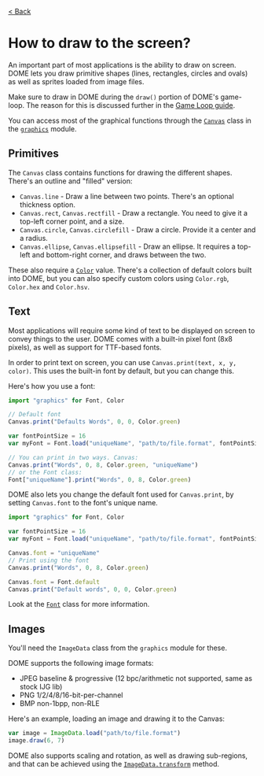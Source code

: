[< Back](..)

How to draw to the screen?
==========================

An important part of most applications is the ability to draw on screen.
DOME lets you draw primitive shapes (lines, rectangles, circles and ovals) as 
well as sprites loaded from image files.

Make sure to draw in DOME during the `draw()` portion of DOME's game-loop.
The reason for this is discussed further in the [Game Loop guide](/guides/game-loop).

You can access most of the graphical functions through the [`Canvas`](/modules/graphics#canvas) class
in the [`graphics`](/modules/graphics) module.

## Primitives

The `Canvas` class contains functions for drawing the different shapes. There's an outline and "filled" version:

 * `Canvas.line` - Draw a line between two points. There's an optional thickness option.
 * `Canvas.rect`, `Canvas.rectfill` - Draw a rectangle. You need to give it a top-left corner point, and a size.
 * `Canvas.circle`, `Canvas.circlefill` - Draw a circle. Provide it a center and a radius.
 * `Canvas.ellipse`, `Canvas.ellipsefill` - Draw an ellipse. It requires a top-left and bottom-right corner, and draws between the two.

These also require a [`Color`](/modules/graphics#color) value. There's a collection of default colors built into DOME, but you can also specify 
custom colors using `Color.rgb`, `Color.hex` and `Color.hsv`.

## Text

Most applications will require some kind of text to be displayed on screen to convey things
to the user. DOME comes with a built-in pixel font (8x8 pixels), as well as support for TTF-based fonts.

In order to print text on screen, you can use `Canvas.print(text, x, y, color)`. This uses the built-in font by 
default, but you can change this.

Here's how you use a font:

```javascript
import "graphics" for Font, Color

// Default font
Canvas.print("Defaults Words", 0, 0, Color.green)

var fontPointSize = 16
var myFont = Font.load("uniqueName", "path/to/file.format", fontPointSize)

// You can print in two ways. Canvas:
Canvas.print("Words", 0, 8, Color.green, "uniqueName")
// or the Font class:
Font["uniqueName"].print("Words", 0, 8, Color.green)
```

DOME also lets you change the default font used for `Canvas.print`, by setting `Canvas.font` to the font's unique name.

```javascript
import "graphics" for Font, Color

var fontPointSize = 16
var myFont = Font.load("uniqueName", "path/to/file.format", fontPointSize)

Canvas.font = "uniqueName"
// Print using the font
Canvas.print("Words", 0, 8, Color.green)

Canvas.font = Font.default
Canvas.print("Default words", 0, 0, Color.green)
```

Look at the [`Font`](/modules/graphics#font) class for more information.

## Images

You'll need the `ImageData` class from the `graphics` module for these.

DOME supports the following image formats:

* JPEG baseline & progressive (12 bpc/arithmetic not supported, same as stock IJG lib)
* PNG 1/2/4/8/16-bit-per-channel
* BMP non-1bpp, non-RLE

Here's an example, loading an image and drawing it to the Canvas:

```javascript
var image = ImageData.load("path/to/file.format")
image.draw(6, 7)
```

DOME also supports scaling and rotation, as well as drawing sub-regions, and that can be achieved using 
the [`ImageData.transform`](/modules/graphics#transformparametermap-drawable) method.




